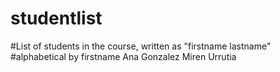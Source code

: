# studentlist
#List of students in the course, written as "firstname lastname"
#alphabetical by firstname
Ana Gonzalez
Miren Urrutia
